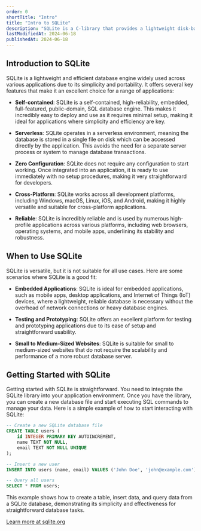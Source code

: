 ```yaml
---
order: 0
shortTitle: "Intro"
title: "Intro to SQLite"
description: "SQLite is a C-library that provides a lightweight disk-based database that doesn’t require a separate server process and allows accessing the database using a nonstandard variant of the SQL query language."
lastModifiedAt: 2024-06-18
publishedAt: 2024-06-18
---
```

## Introduction to SQLite

SQLite is a lightweight and efficient database engine widely used across various applications due to its simplicity and portability. It offers several key features that make it an excellent choice for a range of applications:

- **Self-contained**: SQLite is a self-contained, high-reliability, embedded, full-featured, public-domain, SQL database engine. This makes it incredibly easy to deploy and use as it requires minimal setup, making it ideal for applications where simplicity and efficiency are key.

- **Serverless**: SQLite operates in a serverless environment, meaning the database is stored in a single file on disk which can be accessed directly by the application. This avoids the need for a separate server process or system to manage database transactions.

- **Zero Configuration**: SQLite does not require any configuration to start working. Once integrated into an application, it is ready to use immediately with no setup procedures, making it very straightforward for developers.

- **Cross-Platform**: SQLite works across all development platforms, including Windows, macOS, Linux, iOS, and Android, making it highly versatile and suitable for cross-platform applications.

- **Reliable**: SQLite is incredibly reliable and is used by numerous high-profile applications across various platforms, including web browsers, operating systems, and mobile apps, underlining its stability and robustness.

## When to Use SQLite

SQLite is versatile, but it is not suitable for all use cases. Here are some scenarios where SQLite is a good fit:

- **Embedded Applications**: SQLite is ideal for embedded applications, such as mobile apps, desktop applications, and Internet of Things (IoT) devices, where a lightweight, reliable database is necessary without the overhead of network connections or heavy database engines.

- **Testing and Prototyping**: SQLite offers an excellent platform for testing and prototyping applications due to its ease of setup and straightforward usability.

- **Small to Medium-Sized Websites**: SQLite is suitable for small to medium-sized websites that do not require the scalability and performance of a more robust database server.

## Getting Started with SQLite

Getting started with SQLite is straightforward. You need to integrate the SQLite library into your application environment. Once you have the library, you can create a new database file and start executing SQL commands to manage your data. Here is a simple example of how to start interacting with SQLite:

```sql
-- Create a new SQLite database file
CREATE TABLE users (
    id INTEGER PRIMARY KEY AUTOINCREMENT,
    name TEXT NOT NULL,
    email TEXT NOT NULL UNIQUE
);

-- Insert a new user
INSERT INTO users (name, email) VALUES ('John Doe', 'john@example.com');

-- Query all users
SELECT * FROM users;
```

This example shows how to create a table, insert data, and query data from a SQLite database, demonstrating its simplicity and effectiveness for straightforward database tasks.

[Learn more at sqlite.org](https://www.sqlite.org)